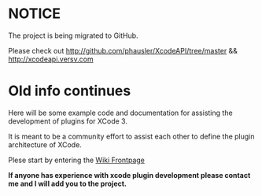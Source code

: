 # NOTICE #

The project is being migrated to GitHub.

Please check out http://github.com/phausler/XcodeAPI/tree/master && http://xcodeapi.versv.com

# Old info continues #

Here will be some example code and documentation for assisting the development of plugins for XCode 3.

It is meant to be a community effort to assist each other to define the plugin architecture of XCode.

Plese start by entering the [Wiki Frontpage](FrontPage.md)

**If anyone has experience with xcode plugin development please contact me and I will add you to the project.**



